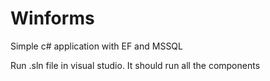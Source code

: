 # Winforms
Simple c# application with EF and MSSQL

Run .sln file in visual studio. It should run all the components
